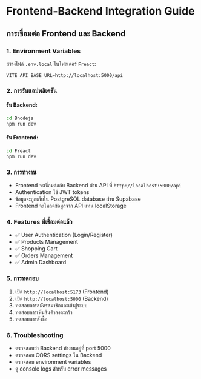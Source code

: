 # Frontend-Backend Integration Guide

## การเชื่อมต่อ Frontend และ Backend

### 1. Environment Variables

สร้างไฟล์ `.env.local` ในโฟลเดอร์ `Freact`:

```env
VITE_API_BASE_URL=http://localhost:5000/api
```

### 2. การรันแอปพลิเคชัน

#### รัน Backend:
```bash
cd Bnodejs
npm run dev
```

#### รัน Frontend:
```bash
cd Freact
npm run dev
```

### 3. การทำงาน

- Frontend จะเชื่อมต่อกับ Backend ผ่าน API ที่ `http://localhost:5000/api`
- Authentication ใช้ JWT tokens
- ข้อมูลจะถูกเก็บใน PostgreSQL database ผ่าน Supabase
- Frontend จะโหลดข้อมูลจาก API แทน localStorage

### 4. Features ที่เชื่อมต่อแล้ว

- ✅ User Authentication (Login/Register)
- ✅ Products Management
- ✅ Shopping Cart
- ✅ Orders Management
- ✅ Admin Dashboard

### 5. การทดสอบ

1. เปิด `http://localhost:5173` (Frontend)
2. เปิด `http://localhost:5000` (Backend)
3. ทดสอบการสมัครสมาชิกและเข้าสู่ระบบ
4. ทดสอบการเพิ่มสินค้าลงตะกร้า
5. ทดสอบการสั่งซื้อ

### 6. Troubleshooting

- ตรวจสอบว่า Backend ทำงานอยู่ที่ port 5000
- ตรวจสอบ CORS settings ใน Backend
- ตรวจสอบ environment variables
- ดู console logs สำหรับ error messages
